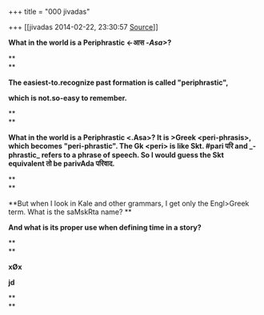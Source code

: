 +++
title = "000 jivadas"

+++
[[jivadas	2014-02-22, 23:30:57 [Source](https://groups.google.com/g/samskrita/c/xQL5yfmJbsY)]]



**What in the world is a Periphrastic \<-आस *-Asa*\>?**

**  
**

**The easiest-to.recognize past formation is called "periphrastic",**

**which is not.so-easy to remember.**

**  
**

**What in the world is a Periphrastic \<.Asa>? It is \>Greek \<peri-phrasis>, which becomes "peri-phrastic". The Gk \<peri> is like Skt. #pari परि and \_-phrastic\_ refers to a phrase of speech. So I would guess the Skt equivalent तो be parivAda परिवाद.**

**  
**

**But when I look in Kale and other grammars, I get only the Engl>Greek term. What is the saMskRta name?  **

**And what is its proper use when defining time in a story?**

**  
**

**xØx**

**jd**

**  
**

